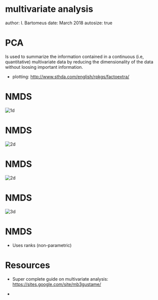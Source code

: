 multivariate analysis
========================================================
author: I. Bartomeus
date: March 2018
autosize: true

PCA
========================================================

Is used to summarize the information contained in a continuous (i.e, quantitative) multivariate data by reducing the dimensionality of the data without loosing important information.

- plotting: http://www.sthda.com/english/rpkgs/factoextra/


NMDS
========================================================

![1d](https://jslefche.files.wordpress.com/2012/10/axis1.png)


NMDS
========================================================

![2d](https://jslefche.files.wordpress.com/2012/10/axis2.png)


NMDS
========================================================

![2d](https://jslefche.files.wordpress.com/2012/10/axis2.png)


NMDS
========================================================

![3d](https://jslefche.files.wordpress.com/2012/10/axis3.png)


NMDS
========================================================

- Uses ranks (non-parametric)


Resources
========================================================

- Super complete guide on multivariate analysis: https://sites.google.com/site/mb3gustame/

-
